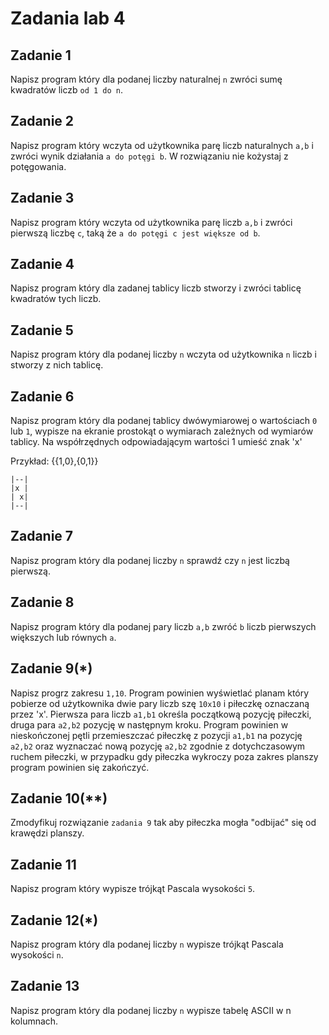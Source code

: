 # Zadania lab 4

## Zadanie 1

Napisz program który dla podanej liczby naturalnej `n` zwróci sumę kwadratów liczb `od 1 do n`.

## Zadanie 2

Napisz program który wczyta od użytkownika parę liczb naturalnych `a,b` i zwróci wynik działania `a do potęgi b`. W rozwiązaniu nie kożystaj z potęgowania.

## Zadanie 3

Napisz program który wczyta od użytkownika parę liczb `a,b` i zwróci pierwszą liczbę `c`, taką że `a do potęgi c jest większe od b`.

## Zadanie 4

Napisz program który dla zadanej tablicy liczb stworzy i zwróci tablicę kwadratów tych liczb.

## Zadanie 5

Napisz program który dla podanej liczby `n` wczyta od użytkownika `n` liczb i stworzy z nich tablicę.

## Zadanie 6

Napisz program który dla podanej tablicy dwówymiarowej o wartościach `0` lub `1`, wypisze na ekranie prostokąt o wymiarach zależnych od wymiarów tablicy. Na współrzędnych odpowiadającym wartości 1 umieść znak 'x'

Przykład:
{{1,0},{0,1}}
```
|--|  
|x |  
| x|  
|--|  
```
## Zadanie 7

Napisz program który dla podanej liczby `n` sprawdź czy `n` jest liczbą pierwszą.

## Zadanie 8

Napisz program który dla podanej pary liczb `a,b` zwróć `b` liczb pierwszych większych lub równych `a`.

## Zadanie 9(*)

Napisz progrz zakresu `1,10`.
Program powinien wyświetlać planam który pobierze od użytkownika dwie pary liczb szę `10x10` i piłeczkę oznaczaną przez 'x'. Pierwsza para liczb `a1,b1` określa początkową pozycję piłeczki, druga para `a2,b2` pozycję w następnym kroku. Program powinien w nieskończonej pętli przemieszczać piłeczkę z pozycji `a1,b1` na pozycję `a2,b2` oraz wyznaczać nową pozycję `a2,b2` zgodnie z dotychczasowym ruchem piłeczki, w przypadku gdy piłeczka wykroczy poza zakres planszy program powinien się zakończyć.

## Zadanie 10(**)

Zmodyfikuj rozwiązanie `zadania 9` tak aby piłeczka mogła "odbijać" się od krawędzi planszy.

## Zadanie 11

Napisz program który wypisze trójkąt Pascala wysokości `5`.

## Zadanie 12(*)

Napisz program który dla podanej liczby `n` wypisze trójkąt Pascala wysokości `n`.

## Zadanie 13

Napisz program który dla podanej liczby `n` wypisze tabelę ASCII w n kolumnach.
